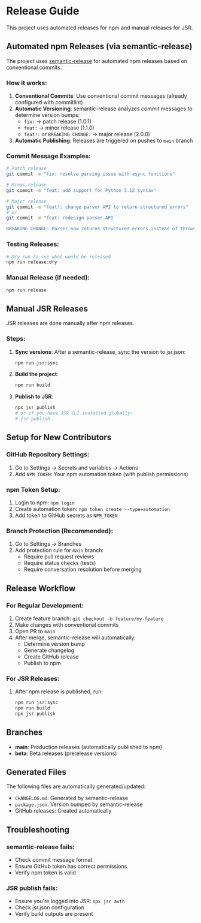 # Release Guide

This project uses automated releases for npm and manual releases for JSR.

## Automated npm Releases (via semantic-release)

The project uses [semantic-release](https://semantic-release.gitbook.io/) for automated npm releases based on conventional commits.

### How it works:
1. **Conventional Commits**: Use conventional commit messages (already configured with commitlint)
2. **Automatic Versioning**: semantic-release analyzes commit messages to determine version bumps:
   - `fix:` → patch release (1.0.1)
   - `feat:` → minor release (1.1.0)
   - `feat!:` or `BREAKING CHANGE:` → major release (2.0.0)
3. **Automatic Publishing**: Releases are triggered on pushes to `main` branch

### Commit Message Examples:
```bash
# Patch release
git commit -m "fix: resolve parsing issue with async functions"

# Minor release  
git commit -m "feat: add support for Python 3.12 syntax"

# Major release
git commit -m "feat!: change parser API to return structured errors"
# or
git commit -m "feat: redesign parser API

BREAKING CHANGE: Parser now returns structured errors instead of throwing exceptions"
```

### Testing Releases:
```bash
# Dry run to see what would be released
npm run release:dry
```

### Manual Release (if needed):
```bash
npm run release
```

## Manual JSR Releases

JSR releases are done manually after npm releases.

### Steps:
1. **Sync versions**: After a semantic-release, sync the version to jsr.json:
   ```bash
   npm run jsr:sync
   ```

2. **Build the project**:
   ```bash
   npm run build
   ```

3. **Publish to JSR**:
   ```bash
   npx jsr publish
   # or if you have JSR CLI installed globally:
   # jsr publish
   ```

## Setup for New Contributors

### GitHub Repository Settings:
1. Go to Settings → Secrets and variables → Actions
2. Add `NPM_TOKEN`: Your npm automation token (with publish permissions)

### npm Token Setup:
1. Login to npm: `npm login`
2. Create automation token: `npm token create --type=automation`
3. Add token to GitHub secrets as `NPM_TOKEN`

### Branch Protection (Recommended):
1. Go to Settings → Branches
2. Add protection rule for `main` branch:
   - Require pull request reviews
   - Require status checks (tests)
   - Require conversation resolution before merging

## Release Workflow

### For Regular Development:
1. Create feature branch: `git checkout -b feature/my-feature`
2. Make changes with conventional commits
3. Open PR to `main`
4. After merge, semantic-release will automatically:
   - Determine version bump
   - Generate changelog
   - Create GitHub release
   - Publish to npm

### For JSR Releases:
1. After npm release is published, run:
   ```bash
   npm run jsr:sync
   npm run build
   npx jsr publish
   ```

## Branches

- **main**: Production releases (automatically published to npm)
- **beta**: Beta releases (prerelease versions)

## Generated Files

The following files are automatically generated/updated:
- `CHANGELOG.md`: Generated by semantic-release
- `package.json`: Version bumped by semantic-release
- GitHub releases: Created automatically

## Troubleshooting

### semantic-release fails:
- Check commit message format
- Ensure GitHub token has correct permissions
- Verify npm token is valid

### JSR publish fails:
- Ensure you're logged into JSR: `npx jsr auth`
- Check jsr.json configuration
- Verify build outputs are present
